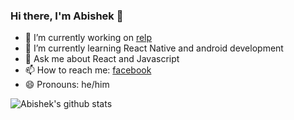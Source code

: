 ### Hi there, I'm Abishek 👋


- 🔭 I’m currently working on [relp](https://github.com/vj-abishek/airdrop)
- 🌱 I’m currently learning React Native and android development
- 💬 Ask me about React and Javascript
- 📫 How to reach me: [facebook](https://www.facebook.com/vj.abishek)
- 😄 Pronouns: he/him


![Abishek's github stats](https://abigo-stats.abigo.vercel.app/api?username=vj-abishek&show_icons=true&theme=onedark)
